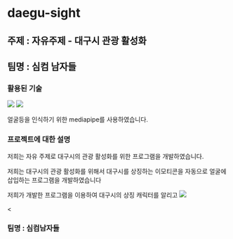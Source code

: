 # daegu-sight
## 주제 : 자유주제 - 대구시 관광 활성화
## 팀명 : 심컴 남자들
### 활용된 기술

<img src="https://img.shields.io/badge/Python-3776ABstyle=flat&logo=OpenCV&logoColor=white"/>
<img src="https://img.shields.io/badge/OpenCV-5C3EE8style=flat&logo=OpenCV&logoColor=white"/>
<p>얼굴등을 인식하기 위한 mediapipe를 사용하였습니다.</p>
  
### 프로젝트에 대한 설명
<p>저희는 자유 주제로 대구시의 관광 활성화를 위한 프로그램을 개발하였습니다.</p>
<p>저희는 대구시의 관광 활성화를 위해서 대구시를 상징하는 이모티콘을 자동으로 얼굴에
  삽입하는 프로그램을 개발하였습니다</p>
<p>저희가 개발한 프로그램을 이용하여 대구시의 상징 캐릭터를 알리고 
<img src="https://github.com/sang-hash/daegu-sight/blob/main/image/img.png"/>

<
  
### 팀명 : 심컴남자들


